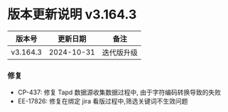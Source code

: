 # 版本更新说明 v3.164.3

| 版本号<br/>   | 更新日期<br/>   | 备注<br/>       |
| ------------- | --------------- | --------------- |
| v3.164.3<br/> | 2024-10-31<br/> | 迭代版升级<br/> |

### 修复

- CP-437:  修复 Tapd 数据源收集数据过程中, 由于字符编码转换导致的失败
- EE-17826: 修复在绑定 jira 看版过程中,筛选关键词不生效问题

